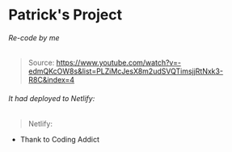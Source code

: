 # Patrick's Project
###### Re-code by me 
>Source: https://www.youtube.com/watch?v=-edmQKcOW8s&list=PLZiMcJesX8m2udSVQTimsjjRtNxk3-R8C&index=4 
###### It had deployed to Netlify:
>Netlify: 
* Thank to Coding Addict 
